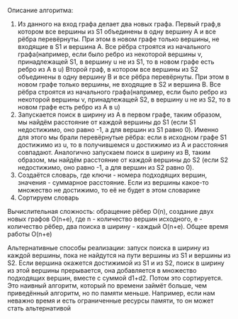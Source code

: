 Описание алгоритма:
1. Из данного на вход графа делает два новых графа.
Первый граф,в котором все вершины из S1 объединены в одну вершину A и все рёбра перевёрнуты.
При этом в новом графе только вершины,
не входящие в S1 и вершина A. Все рёбра строятся из начального графа(например,
если было ребро из некоторой вершины v, принадлежащей S1, в вершину u не из S1, то в новом графе
есть ребро из A в u)
Второй граф, в котором все вершины из S2 объединены в одну вершину B и все рёбра перевёрнуты.
При этом в новом графе только вершины,
не входящие в S2 и вершина B. Все рёбра строятся из начального графа(например,
если было ребро из некоторой вершины v, принадлежащей S2, в вершину u не из S2, то в новом графе
есть ребро из A в u)
2. Запускается поиск в ширину из A в первом графе, таким образом, мы найдём расстояние от каждой вершины до S1
(если S1 недостижимо, оно равно -1, а для вершин из S1 равно 0).
Именно для этого мы брали перевёрнутые рёбра: если в исходном графе S1 достижимо из u, то в получившемся
u достижимо из A и расстояния совпадают.
   Аналогично запускаем поиск в ширину из B, таким образом, мы найдём расстояние от каждой вершины до S2
(если S2 недостижимо, оно равно -1, а для вершин из S2 равно 0).
3. Создаётся словарь, где ключи - номера подходящих вершин, значения - суммарное расстояние. Если из вершины
какое-то множество не достижимо, то её не будет в этом словарике
4. Сортируем словарь


Вычислительная сложность: обращение рёбер O(n), создание двух новых графов O(n+e), где n - количество вершин исходного, e - количество рёбер,
два поиска в ширину - каждый O(n+e). Общее время работы O(n+e)

Альтернативные способы реализации: запуск поиска в ширину из каждой вершины, пока не найдутся на пути вершины из S1 и вершины из S2.
Если вершина окажется достижимой из S1 и из S2, поиск в ширину из этой вершины прерывается,
она добавляется в множество подходящих вершин, вместе с суммой d1+d2. Потом это сортируется.
Это наивный алгоритм, который по времени займёт больше, чем приведённый алгоритм, но по памяти меньше.
Например, если нам неважно время и есть ограниченные ресурсы памяти, то он может стать альтернативой
